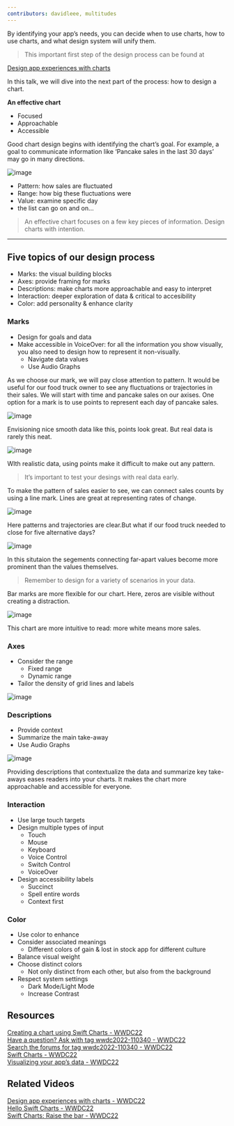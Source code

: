 ```yaml
---
contributors: davidleee, multitudes
---
```


By identifying your app’s needs, you can decide when to use charts, how to use charts, and what design system will unify them.
> This important first step of the design process can be found at

[Design app experiences with charts](https://developer.apple.com/videos/play/wwdc2022/110342)

In this talk, we will dive into the next part of the process: how to design a chart.

**An effective chart**
- Focused
- Approachable
- Accessible

Good chart design begins with identifying the chart’s goal. For example, a goal to communicate information like ‘Pancake sales in the last 30 days’ may go in many directions.

![image](../../../images/notes/wwdc22/110340/directions.png)

- Pattern: how sales are fluctuated
- Range: how big these fluctuations were
- Value: examine specific day
- the list can go on and on…

> An effective chart focuses on a few key pieces of information. Design charts with intention.
 
----

## **Five topics of our design process**
- Marks: the visual building blocks
- Axes: provide framing for marks
- Descriptions: make charts more approachable and easy to interpret
- Interaction: deeper exploration of data & critical to accesibility
- Color: add personality & enhance clarity

### Marks
- Design for goals and data
- Make accessible in VoiceOver: for all the information you show visually, you also need to design how to represent it non-visually.
	- Navigate data values
	- Use Audio Graphs

As we choose our mark, we will pay close attention to pattern. It would be useful for our food truck owner to see any fluctuations or trajectories in their sales. We will start with time and pancake sales on our axises. One option for a mark is to use points to represent each day of pancake sales.

![image](../../../images/notes/wwdc22/110340/smooth_points.png)

Envisioning nice smooth data like this, points look great. But real data is rarely this neat.

![image](../../../images/notes/wwdc22/110340/real_points.png)

WIth realistic data, using points make it difficult to make out any pattern.
> It’s important to test your desings with real data early.


To make the pattern of sales easier to see, we can connect sales counts by using a line mark. Lines are great at representing rates of change.

![image](../../../images/notes/wwdc22/110340/line.png)

Here patterns and trajectories are clear.But what if our food truck needed to close for five alternative days?

![image](../../../images/notes/wwdc22/110340/line_with_closes.png)

In this situtaion the segements connecting far-apart values become more prominent than the values themselves.
> Remember to design for a variety of scenarios in your data.

Bar marks are more flexible for our chart. Here, zeros are visible without creating a distraction.

![image](../../../images/notes/wwdc22/110340/bar.png)

This chart are more intuitive to read: more white means more sales.

### Axes

- Consider the range
	- Fixed range
	- Dynamic range
- Tailor the density of grid lines and labels

![image](../../../images/notes/wwdc22/110340/axes.png)

### Descriptions

- Provide context
- Summarize the main take-away
- Use Audio Graphs

![image](../../../images/notes/wwdc22/110340/summarize_take_away.png)

Providing descriptions that contextualize the data and summarize key take-aways eases readers into your charts. It makes the chart more approachable and accessible for everyone.

### Interaction

- Use large touch targets
- Design multiple types of input
	- Touch
	- Mouse
	- Keyboard
	- Voice Control
	- Switch Control
	- VoiceOver
- Design accessibility labels
	- Succinct
	- Spell entire words
	- Context first

### Color

- Use color to enhance
- Consider associated meanings
	- Different colors of gain & lost in stock app for different culture
- Balance visual weight
- Choose distinct colors
	- Not only distinct from each other, but also from the background
- Respect system settings
	- Dark Mode/Light Mode
	- Increase Contrast

## Resources
[Creating a chart using Swift Charts - WWDC22](https://developer.apple.com/documentation/Charts/Creating-a-chart-using-Swift-Charts)  
[Have a question? Ask with tag wwdc2022-110340 - WWDC22](https://developer.apple.com/forums/create/question?&tag1=386030&tag2=443030)  
[Search the forums for tag wwdc2022-110340 - WWDC22](https://developer.apple.com/forums/tags/wwdc2022-110340)  
[Swift Charts - WWDC22](https://developer.apple.com/documentation/Charts)  
[Visualizing your app’s data - WWDC22](https://developer.apple.com/documentation/charts/visualizing_your_app_s_data)

## Related Videos
[Design app experiences with charts - WWDC22](https://developer.apple.com/videos/play/wwdc2022/110342)  
[Hello Swift Charts - WWDC22](https://developer.apple.com/videos/play/wwdc2022/10136)  
[Swift Charts: Raise the bar - WWDC22](https://developer.apple.com/videos/play/wwdc2022/10137)
